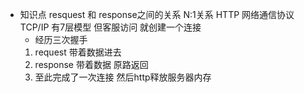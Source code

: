 
- 知识点 
    resquest 和 response之间的关系
        N:1关系
    HTTP 网络通信协议 TCP/IP  有7层模型
    但客服访问 就创建一个连接 
    - 经历三次握手
    1. request 带着数据进去
    2. response 带着数据 原路返回
    3. 至此完成了一次连接 然后http释放服务器内存 

    
    
